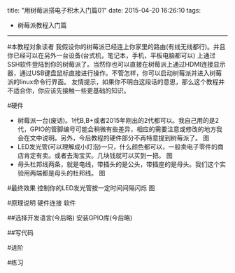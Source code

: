 title: "用树莓派搭电子积木入门篇01"
date: 2015-04-20 16:26:10
tags:
- 树莓派教程入门篇
---
#本教程对象读者
我假设你的树莓派已经连上你家里的路由(有线无线都行)。并且你已经可以在另外一台设备(台式机，笔记本，手机，平板电脑都可以) 上通过SSH软件登陆到你的树莓派了。当然你也可以直接在树莓派上通过HDMI连接显示器，通过USB键盘鼠标直接进行操作。不管怎样，你可以启动树莓派并进入树莓派的linux命令行界面。
友情提示，如果你不明白这段话的意思，那么这个教程并不适合你，你应该先接触一些更基础的知识。
<!-- more -->
#硬件
- 树莓派一台(废话)。1代B,B+或者2015年刚出的2代都可以。我自己用的是2代，GPIO的管脚编号可能会稍微有些差异，相应的需要注意或修改的地方我会在文中说明。另外，今后教程的硬件部分不再特意提到树莓派了。 
图 
- LED发光管(可以理解成小灯泡)一只，什么颜色都可以，一般卖电子零件的商店肯定有卖。或者去淘宝买。几块钱就可以买到一把。 
图 
- 母头杜邦线两条，就是电线，带插头的是公头，带插座的是母头。我们这个实验用两端都是母头的杜邦线。 
图

#最终效果
控制你的LED发光管按一定时间间隔闪烁 图

#原理说明 硬件连接 软件

##选择开发语言(今后略) 安装GPIO库(今后略) 

##写代码

#进阶

#练习

